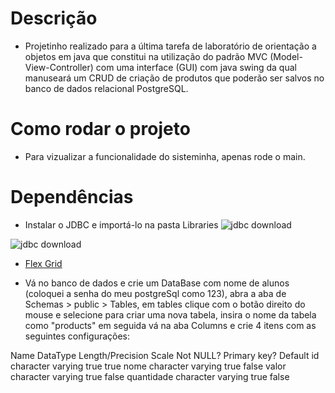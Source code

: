 # Descrição
- Projetinho realizado para a última tarefa de laboratório de orientação a objetos em java que constitui na utilização do padrão MVC (Model-View-Controller) 
com uma interface (GUI) com java swing da qual manuseará um CRUD de criação de produtos que poderão ser salvos no banco de dados relacional PostgreSQL.

# Como rodar o projeto
- Para vizualizar a funcionalidade do sisteminha, apenas rode o main.

# Dependências
- Instalar o JDBC e importá-lo na pasta Libraries
![jdbc download](https://i.imgur.com/zN6AWRX.png)

![jdbc download](https://i.imgur.com/fiRjBTb.png)

- [Flex Grid](https://jdbc.postgresql.org/download.html)

- Vá no banco de dados e crie um DataBase com nome de alunos (coloquei a senha do meu postgreSql como 123), 
abra a aba de Schemas > public > Tables, em tables clique com o botão direito do mouse e selecione para criar
uma nova tabela, insira o nome da tabela como "products" em seguida vá na aba Columns e crie 4 itens com as 
seguintes configurações:

Name          DataType            Length/Precision  Scale   Not NULL?   Primary key?  Default
id            character varying                             true        true
nome          character varying                             true        false
valor         character varying                             true        false
quantidade    character varying                             true        false
